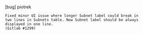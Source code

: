 [bug] piotrek

    Fixed minor UI issue where longer Subnet label could break in
    two lines in Subnets table. Now Subnet label should be always
    displayed in one line.
    (Gitlab #1299)
